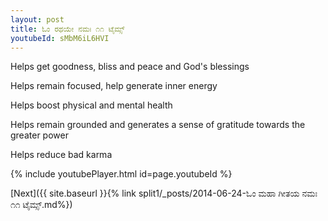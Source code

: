 ```yaml
---
layout: post
title: ಓಂ ರಥಯೇ ನಮಃ ೧೧ ಟೈಮ್ಸ್
youtubeId: sMbM6iL6HVI
---
```

 
 
Helps get goodness, bliss and peace and God's blessings
 
Helps remain focused, help generate inner energy 
 
Helps boost physical and mental health 
 
Helps remain grounded and generates a sense of gratitude towards the greater power 
 
Helps reduce bad karma
 
 
 
 


{% include youtubePlayer.html id=page.youtubeId %}
 
[Next]({{ site.baseurl }}{% link  split1/_posts/2014-06-24-ಓಂ ಮಹಾ ಗೀತಯ ನಮಃ ೧೧ ಟೈಮ್ಸ್.md%})
 
